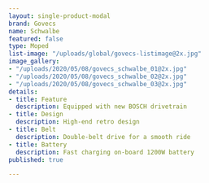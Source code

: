```yaml
---
layout: single-product-modal
brand: Govecs
name: Schwalbe
featured: false
type: Moped
list-image: "/uploads/global/govecs-listimage@2x.jpg"
image_gallery:
- "/uploads/2020/05/08/govecs_schwalbe_01@2x.jpg"
- "/uploads/2020/05/08/govecs_schwalbe_02@2x.jpg"
- "/uploads/2020/05/08/govecs_schwalbe_03@2x.jpg"
details:
- title: Feature
  description: Equipped with new BOSCH drivetrain
- title: Design
  description: High-end retro design
- title: Belt
  description: Double-belt drive for a smooth ride
- title: Battery
  description: Fast charging on-board 1200W battery
published: true

---
```

